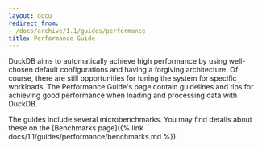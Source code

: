 ```yaml
---
layout: docu
redirect_from:
- /docs/archive/1.1/guides/performance
title: Performance Guide
---
```


DuckDB aims to automatically achieve high performance by using well-chosen default configurations and having a forgiving architecture. Of course, there are still opportunities for tuning the system for specific workloads. The Performance Guide's page contain guidelines and tips for achieving good performance when loading and processing data with DuckDB.

The guides include several microbenchmarks. You may find details about these on the [Benchmarks page]({% link docs/1.1/guides/performance/benchmarks.md %}).